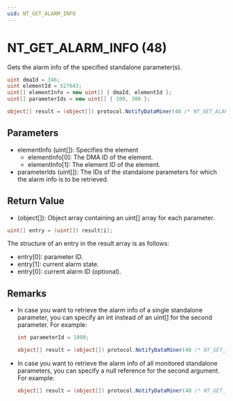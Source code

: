 ```yaml
---
uid: NT_GET_ALARM_INFO
---
```


# NT_GET_ALARM_INFO (48)

Gets the alarm info of the specified standalone parameter(s).

```csharp
uint dmaId = 346;
uint elementId = 527643;
uint[] elementInfo = new uint[] { dmaId, elementId };
uint[] parameterIds = new uint[] { 100, 300 };

object[] result = (object[]) protocol.NotifyDataMiner(48 /* NT_GET_ALARM_INFO */, elementInfo, parameterIds);
```

## Parameters

- elementInfo (uint[]): Specifies the element
  - elementInfo[0]: The DMA ID of the element.
  - elementInfo[1]: The element ID of the element.
- parameterIds (uint[]): The IDs of the standalone parameters for which the alarm info is to be retrieved.

## Return Value

- (object[]): Object array containing an uint[] array for each parameter.

```csharp
uint[] entry = (uint[]) result[i];
```

The structure of an entry in the result array is as follows:

- entry[0]: parameter ID.
- entry[1]: current alarm state.
- entry[0]: current alarm ID (optional).

## Remarks

- In case you want to retrieve the alarm info of a single standalone parameter, you can specify an int instead of an uint[] for the second parameter. For example:

  ```csharp
  int parameterId = 1000;

  object[] result = (object[]) protocol.NotifyDataMiner(48 /* NT_GET_ALARM_INFO */, elementInfo, parameterId);
  ```

- In case you want to retrieve the alarm info of all monitored standalone parameters, you can specify a null reference for the second argument. For example:

  ```csharp
  object[] result = (object[]) protocol.NotifyDataMiner(48 /* NT_GET_ALARM_INFO */, elementInfo, null);
  ```
